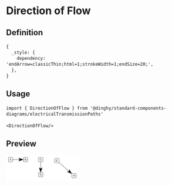 # Direction of Flow

## Definition

```
{
  _style: { 
    dependency: 'endArrow=classicThin;html=1;strokeWidth=1;endSize=20;',
  },
}
```

## Usage

```
import { DirectionOfFlow } from '@dinghy/standard-components-diagrams/electricalTransmissionPaths'

<DirectionOfFlow/>
```

## Preview

<img src="./direction-of-flow.png" width="200"/>
